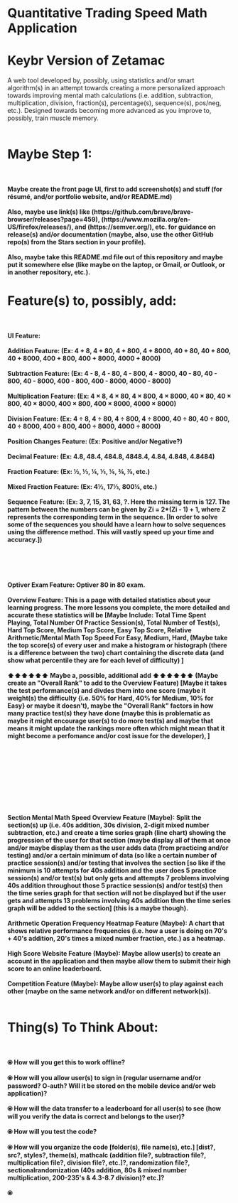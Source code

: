 # Quantitative Trading Speed Math Application
# Keybr Version of Zetamac
A web tool developed by, possibly, using statistics and/or smart algorithm(s) in an attempt towards creating a more personalized approach towards improving mental math calculations (i.e. addition, subtraction, multiplication, division, fraction(s), percentage(s), sequence(s), pos/neg, etc.). Designed towards becoming more advanced as you improve to, possibly, train muscle memory.
<br></br>
<h1> Maybe Step 1: </h1>
<br></br>
<b> Maybe create the front page UI, first to add screenshot(s) and stuff (for résumé, and/or portfolio website, and/or README.md) </b>
<br><br>
<b> Also, maybe use link(s) like (https://github.com/brave/brave-browser/releases?page=459), (https://www.mozilla.org/en-US/firefox/releases/), and (https://semver.org/), etc. for guidance on release(s) and/or documentation (maybe, also, use the other GitHub repo(s) from the Stars section in your profile). </b>
<br><br>
<b> Also, maybe take this README.md file out of this repository and maybe put it somewhere else (like maybe on the laptop, or Gmail, or Outlook, or in another repository, etc.).<b>
<h1> Feature(s) to, possibly, add: </h1>
<br></br>
<b> UI Feature:</b>
<!--- <br></br>
<table>
<tr>
<th>&emsp;&emsp;&emsp;&emsp;&emsp;&emsp;&emsp;&emsp;&emsp;&emsp;&nbsp;Possible List&emsp;&emsp;&emsp;&emsp;&emsp;&emsp;&emsp;&emsp;&emsp;&nbsp;&nbsp;</td>
</tr>
</table>
<br></br>
--->
<!---
|Column 1|Column 2|Column 3|
|:---:|:---:|:---:|
|Front Page|About|Row 8 Column 3|
|Row 2 Column1|Credits (maybe follow Monkeytype)|Row 2 Column 3|
--->
<br></br>
<b> Addition Feature:</b> (Ex: 4 + 8, 4 + 80, 4 + 800, 4 + 8000, 40 + 80, 40 + 800, 40 + 8000, 400 + 800, 400 + 8000, 4000 + 8000)
<br></br>
<b> Subtraction Feature: </b> (Ex: 4 - 8, 4 - 80, 4 - 800, 4 - 8000, 40 - 80, 40 - 800, 40 - 8000, 400 - 800, 400 - 8000, 4000 - 8000)
<br></br>
<b> Multiplication Feature: </b>  (Ex: 4 × 8, 4 × 80, 4 × 800, 4 × 8000, 40 × 80, 40 × 800, 40 × 8000, 400 × 800, 400 × 8000, 4000 × 8000)
<br></br>
<b> Division Feature: </b> (Ex: 4 ÷ 8, 4 ÷ 80, 4 ÷ 800, 4 ÷ 8000, 40 ÷ 80, 40 ÷ 800, 40 ÷ 8000, 400 ÷ 800, 400 ÷ 8000, 4000 ÷ 8000)
<br></br>
<b> Position Changes Feature: </b> (Ex: Positive and/or Negative?)
<br></br>
<b> Decimal Feature: </b> (Ex: 4.8, 48.4, 484.8, 4848.4, 4.84, 4.848, 4.8484)
<br></br>
<b> Fraction Feature: </b> (Ex: ½, ⅓, ¼, ⅕, ⅙, ¾, ⅞, etc.)
<br></br>
<b> Mixed Fraction Feature: </b> (Ex: 4½, 17⅓, 800¼, etc.)
<br></br>
<b> Sequence Feature: </b> (Ex: 3, 7, 15, 31, 63, ?. Here the missing term is 127. The pattern between the numbers can be given by Zi = 2*(Zi - 1) + 1, where Z represents the corresponding term in the sequence. [In order to solve some of the sequences you should have a learn how to solve sequences using the difference method. This will vastly speed up your time and accuracy.])
<br></br>
<b>  </b>
<br></br>
<b>  </b>
<br></br>
<b> Optiver Exam Feature: Optiver 80 in 80 exam. </b>
<br></br>
<b> Overview Feature: </b> This is a page with detailed statistics about your learning progress. The more lessons you complete, the more detailed and accurate these statistics will be [Maybe Include: Total Time Spent Playing, Total Number Of Practice Session(s), Total Number of Test(s), Hard Top Score, Medium Top Score, Easy Top Score, Relative Arithmetic/Mental Math Top Speed For Easy, Medium, Hard, (Maybe take the top score(s) of every user and make a histogram or histograph (there is a difference between the two) chart containing the discrete data (and show what percentile they are for each level of difficulty) ]
<br></br>
<b> ⬆⬆⬆⬆⬆⬆ Maybe a, possible, additional add ⬆⬆⬆⬆⬆⬆ <b>
(Maybe create an "Overall Rank" to add to the Overview Feature) [Maybe it takes the test performance(s) and divdes them into one score (maybe it weight(s) the difficulty {i.e. 50% for Hard, 40% for Medium, 10% for Easy} or maybe it doesn't), maybe the "Overall Rank" factors in how many practice test(s) they have done (maybe this is problematic as maybe it might encourage user(s) to do more test(s) and maybe that means it might update the rankings more often which might mean that it might become a perfomance and/or cost issue for the developer), ]
<br></br>
<b>  </b>
<br></br>

<br></br>
<b>  </b>
<br></br>
<b>  </b> 
<br></br>
<b> Section Mental Math Speed Overview Feature (Maybe): </b> Split the section(s) up (i.e. 40s addition, 30s division, 2-digit mixed number subtraction, etc.) and create a time series graph (line chart) showing the progression of the user for that section (maybe display all of them at once and/or maybe display them as the user adds data (from practicing and/or testing) and/or a certain minimum of data (so like a certain number of practice session(s) and/or testing that involves the section [so like if the minimum is 10 attempts for 40s addition and the user does 5 practice session(s) and/or test(s) but only gets and attempts 7 problems involving 40s addition throughout those 5 practice session(s) and/or test(s) then the time series graph for that section will not be displayed but if the user gets and attempts 13 problems involving 40s addition then the time series graph will be added to the section] (this is a maybe though).
<br></br>
<b> Arithmetic Operation Frequency Heatmap Feature (Maybe): </b> A chart that shows relative performance frequencies (i.e. how a user is doing on 70's + 40's addition, 20's times a mixed number fraction, etc.) as a heatmap. </b>
<br></br>
<b> High Score Website Feature (Maybe): </b> Maybe allow user(s) to create an account in the application and then maybe allow them to submit their high score to an online leaderboard.
<br></br>
<b> Competition Feature (Maybe): </b> Maybe allow user(s) to play against each other (maybe on the same network and/or on different network(s)).
<br></br>
<h1>Thing(s) To Think About:</h1>
<br></br>
⦿ How will you get this to work offline?
<br></br>
⦿ How will you allow user(s) to sign in (regular username and/or password? O-auth? Will it be stored on the mobile device and/or web application)?
<br></br>
⦿ How will the data transfer to a leaderboard for all user(s) to see (how will you verify the data is correct and belongs to the user)?
<br></br>
⦿ How will you test the code?
<br></br>
⦿ How will you organize the code [folder(s), file name(s), etc.] [dist?, src?, styles?, theme(s), mathcalc (addition file?, subtraction file?, multiplication file?, division file?, etc.]?, randomization file?, sectionalrandomization (40s addition, 80s & mixed number multiplication, 200-235's & 4.3-8.7 division)? etc.]?
<br></br>
⦿ 
<br></br>
